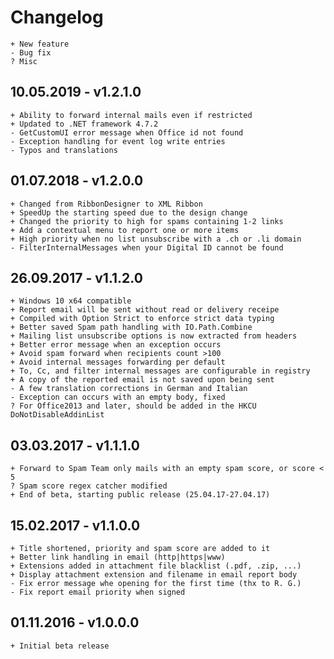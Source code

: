 # Changelog

	+ New feature
	- Bug fix
	? Misc

## 10.05.2019 - v1.2.1.0

	+ Ability to forward internal mails even if restricted
	+ Updated to .NET framework 4.7.2
	- GetCustomUI error message when Office id not found
	- Exception handling for event log write entries
	- Typos and translations

## 01.07.2018 - v1.2.0.0

	+ Changed from RibbonDesigner to XML Ribbon
	+ SpeedUp the starting speed due to the design change
	+ Changed the priority to high for spams containing 1-2 links
	+ Add a contextual menu to report one or more items
	+ High priority when no list unsubscribe with a .ch or .li domain
	- FilterInternalMessages when your Digital ID cannot be found

## 26.09.2017 - v1.1.2.0

	+ Windows 10 x64 compatible
	+ Report email will be sent without read or delivery receipe
	+ Compiled with Option Strict to enforce strict data typing
	+ Better saved Spam path handling with IO.Path.Combine
	+ Mailing list unsubscribe options is now extracted from headers
	+ Better error message when an exception occurs
	+ Avoid spam forward when recipients count >100
	+ Avoid internal messages forwarding per default
	+ To, Cc, and filter internal messages are configurable in registry
	+ A copy of the reported email is not saved upon being sent
	- A few translation corrections in German and Italian
	- Exception can occurs with an empty body, fixed
	? For Office2013 and later, should be added in the HKCU DoNotDisableAddinList

## 03.03.2017 - v1.1.1.0

	+ Forward to Spam Team only mails with an empty spam score, or score < 5
	? Spam score regex catcher modified
	+ End of beta, starting public release (25.04.17-27.04.17)

## 15.02.2017 - v1.1.0.0

	+ Title shortened, priority and spam score are added to it
	+ Better link handling in email (http|https|www)
	+ Extensions added in attachment file blacklist (.pdf, .zip, ...)
	+ Display attachment extension and filename in email report body
	- Fix error message whe opening for the first time (thx to R. G.)
	- Fix report email priority when signed

## 01.11.2016 - v1.0.0.0

	+ Initial beta release